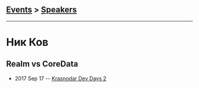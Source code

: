 ## [Events](../README.md) > [Speakers](../speakers.md)
---

# Ник Ков

## Realm vs CoreData
- 2017 Sep 17 -- [Krasnodar Dev Days 2](https://www.youtube.com/watch?v=sMdiaUtZPr0)    
